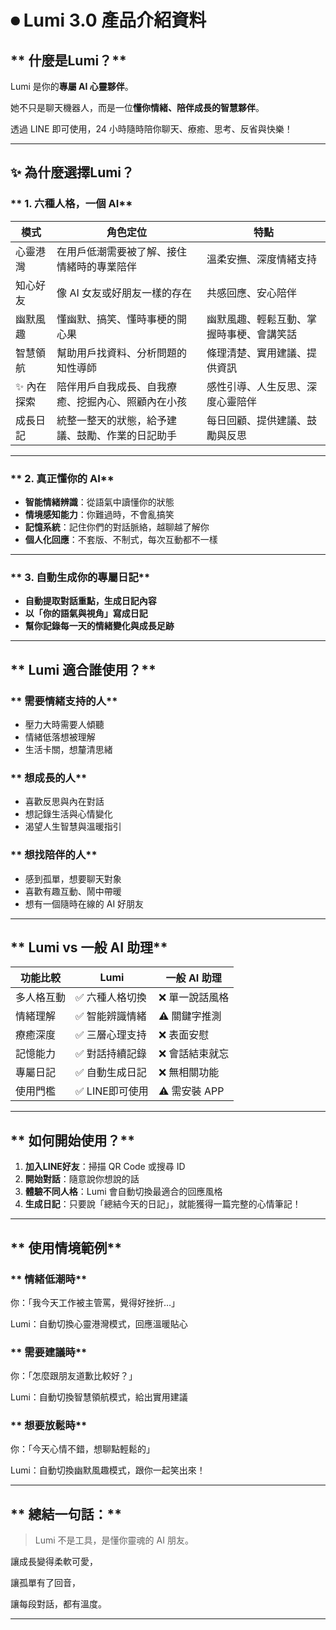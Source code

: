 # **⏺ Lumi 3.0 產品介紹資料**

## ** 什麼是Lumi？**

Lumi 是你的**專屬 AI 心靈夥伴**。

她不只是聊天機器人，而是一位**懂你情緒、陪伴成長的智慧夥伴**。

透過 LINE 即可使用，24 小時隨時陪你聊天、療癒、思考、反省與快樂！

---

## **✨ 為什麼選擇Lumi？**

### ** 1. 六種人格，一個 AI**

| **模式** | **角色定位** | **特點** |
| --- | --- | --- |
|  心靈港灣 | 在用戶低潮需要被了解、接住情緒時的專業陪伴 | 溫柔安撫、深度情緒支持 |
|  知心好友 | 像 AI 女友或好朋友一樣的存在 | 共感回應、安心陪伴 |
|  幽默風趣 | 懂幽默、搞笑、懂時事梗的開心果 | 幽默風趣、輕鬆互動、掌握時事梗、會講笑話 |
|  智慧領航 | 幫助用戶找資料、分析問題的知性導師 | 條理清楚、實用建議、提供資訊 |
| ✨ 內在探索 | 陪伴用戶自我成長、自我療癒、挖掘內心、照顧內在小孩 | 感性引導、人生反思、深度心靈陪伴 |
|  成長日記 | 統整一整天的狀態，給予建議、鼓勵、作業的日記助手 | 每日回顧、提供建議、鼓勵與反思 |

---

### ** 2. 真正懂你的 AI**

- **智能情緒辨識**：從語氣中讀懂你的狀態
- **情境感知能力**：你難過時，不會亂搞笑
- **記憶系統**：記住你們的對話脈絡，越聊越了解你
- **個人化回應**：不套版、不制式，每次互動都不一樣

---

### ** 3. 自動生成你的專屬日記**

- **自動提取對話重點，生成日記內容**
- **以「你的語氣與視角」寫成日記**
- **幫你記錄每一天的情緒變化與成長足跡**

---

## ** Lumi 適合誰使用？**

### ** 需要情緒支持的人**

- 壓力大時需要人傾聽
- 情緒低落想被理解
- 生活卡關，想釐清思緒

### ** 想成長的人**

- 喜歡反思與內在對話
- 想記錄生活與心情變化
- 渴望人生智慧與溫暖指引

### ** 想找陪伴的人**

- 感到孤單，想要聊天對象
- 喜歡有趣互動、鬧中帶暖
- 想有一個隨時在線的 AI 好朋友

---

## ** Lumi vs 一般 AI 助理**

| **功能比較** | **Lumi** | **一般 AI 助理** |
| --- | --- | --- |
| 多人格互動 | ✅ 六種人格切換 | ❌ 單一說話風格 |
| 情緒理解 | ✅ 智能辨識情緒 | ⚠️ 關鍵字推測 |
| 療癒深度 | ✅ 三層心理支持 | ❌ 表面安慰 |
| 記憶能力 | ✅ 對話持續記錄 | ❌ 會話結束就忘 |
| 專屬日記 | ✅ 自動生成日記 | ❌ 無相關功能 |
| 使用門檻 | ✅ LINE即可使用 | ⚠️ 需安裝 APP |

---

## ** 如何開始使用？**

1. **加入LINE好友**：掃描 QR Code 或搜尋 ID
2. **開始對話**：隨意說你想說的話
3. **體驗不同人格**：Lumi 會自動切換最適合的回應風格
4. **生成日記**：只要說「總結今天的日記」，就能獲得一篇完整的心情筆記！

---

## ** 使用情境範例**

### ** 情緒低潮時**

你：「我今天工作被主管罵，覺得好挫折…」

Lumi：自動切換心靈港灣模式，回應溫暖貼心

### ** 需要建議時**

你：「怎麼跟朋友道歉比較好？」

Lumi：自動切換智慧領航模式，給出實用建議

### ** 想要放鬆時**

你：「今天心情不錯，想聊點輕鬆的」

Lumi：自動切換幽默風趣模式，跟你一起笑出來！

---

## ** 總結一句話：**

> Lumi 不是工具，是懂你靈魂的 AI 朋友。
> 

讓成長變得柔軟可愛，

讓孤單有了回音，

讓每段對話，都有溫度。

---